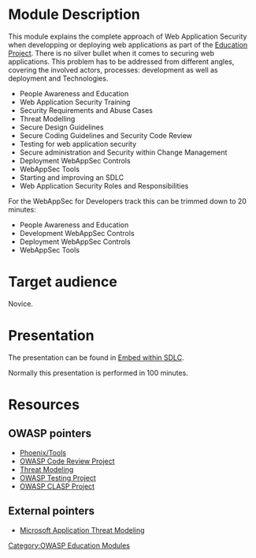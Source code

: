 # Module Description

This module explains the complete approach of Web Application Security
when developping or deploying web applications as part of the [Education
Project](:Category:OWASP_Education_Project "wikilink"). There is no
silver bullet when it comes to securing web applications. This problem
has to be addressed from different angles, covering the involved actors,
processes: development as well as deployment and Technologies.

  - People Awareness and Education
  - Web Application Security Training
  - Security Requirements and Abuse Cases
  - Threat Modelling
  - Secure Design Guidelines
  - Secure Coding Guidelines and Security Code Review
  - Testing for web application security
  - Secure administration and Security within Change Management
  - Deployment WebAppSec Controls
  - WebAppSec Tools
  - Starting and improving an SDLC
  - Web Application Security Roles and Responsibilities

For the WebAppSec for Developers track this can be trimmed down to 20
minutes:

  - People Awareness and Education
  - Development WebAppSec Controls
  - Deployment WebAppSec Controls
  - WebAppSec Tools

# Target audience

Novice.

# Presentation

The presentation can be found in [Embed within
SDLC](:Image:Education_Module_Embed_within_SDLC.ppt "wikilink").

Normally this presentation is performed in 100 minutes.

# Resources

## OWASP pointers

  - [Phoenix/Tools](Phoenix/Tools "wikilink")
  - [OWASP Code Review Project](OWASP_Code_Review_Project "wikilink")
  - [Threat Modeling](Threat_Modeling "wikilink")
  - [OWASP Testing Project](OWASP_Testing_Project "wikilink")
  - [OWASP CLASP Project](OWASP_CLASP_Project "wikilink")

## External pointers

  - [Microsoft Application Threat
    Modeling](http://msdn2.microsoft.com/en-us/security/aa570413.aspx)

[Category:OWASP Education
Modules](Category:OWASP_Education_Modules "wikilink")